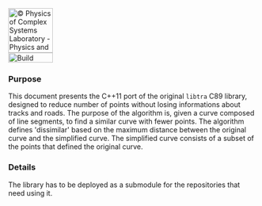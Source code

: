 <a href="http://www.physycom.unibo.it">
<div class="image">
<img src="https://cdn.rawgit.com/physycom/templates/697b327d/logo_unibo.png" width="90" height="90" alt="© Physics of Complex Systems Laboratory - Physics and Astronomy Department - University of Bologna">
</div>
</a>
<a href="https://travis-ci.com/physycom/libtracpp">
<div class="image">
<img src="https://travis-ci.com/physycom/libtracpp.svg?token=ujjUseBa9hYbKckXBkxJ&branch=master" width="90" height="20" alt="Build Status">
</div>
</a>

### Purpose
This document presents the C++11 port of the original `libtra` C89 library, designed to reduce number of points without losing informations about tracks and roads.
The purpose of the algorithm is, given a curve composed of line segments, to find a similar curve with fewer points. The algorithm defines 'dissimilar' based on the maximum distance between the original curve and the simplified curve. The simplified curve consists of a subset of the points that defined the original curve.

### Details
The library has to be deployed as a submodule for the repositories that need using it.

